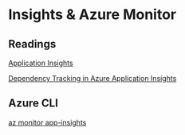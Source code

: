 # Insights & Azure Monitor

## Readings

[Application Insights](https://docs.microsoft.com/en-us/azure/azure-monitor/app/app-insights-overview)

[Dependency Tracking in Azure Application Insights](https://docs.microsoft.com/en-us/azure/azure-monitor/app/asp-net-dependencies)

## Azure CLI

[az monitor app-insights](https://docs.microsoft.com/en-us/cli/azure/ext/application-insights/monitor/app-insights?view=azure-cli-latest)
